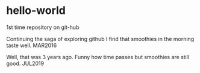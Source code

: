 # hello-world
1st time repository on git-hub

Continuing the saga of exploring github I find that smoothies in the morning taste well. MAR2016

Well, that was 3 years ago. Funny how time passes but smoothies are still good. JUL2019
